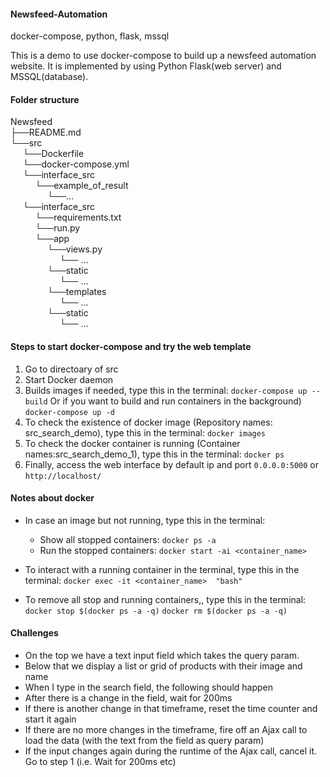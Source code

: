 #### Newsfeed-Automation
docker-compose, python, flask, mssql

This is a demo to use docker-compose to build up a newsfeed automation website. It is implemented by using Python Flask(web server) and MSSQL(database).

#### Folder structure 

Newsfeed<br/>
├──README.md<br/>
└──src<br/>
&nbsp;&nbsp;&nbsp;&nbsp;&nbsp;└──Dockerfile<br/>
&nbsp;&nbsp;&nbsp;&nbsp;&nbsp;└──docker-compose.yml<br/>
&nbsp;&nbsp;&nbsp;&nbsp;&nbsp;└──interface_src<br/>
&nbsp;&nbsp;&nbsp;&nbsp;&nbsp;&nbsp;&nbsp;&nbsp;&nbsp;&nbsp;└──example_of_result<br/>
&nbsp;&nbsp;&nbsp;&nbsp;&nbsp;&nbsp;&nbsp;&nbsp;&nbsp;&nbsp;&nbsp;&nbsp;&nbsp;&nbsp;&nbsp;└──...<br/>
&nbsp;&nbsp;&nbsp;&nbsp;&nbsp;└──interface_src<br/>
&nbsp;&nbsp;&nbsp;&nbsp;&nbsp;&nbsp;&nbsp;&nbsp;&nbsp;&nbsp;└──requirements.txt<br/>
&nbsp;&nbsp;&nbsp;&nbsp;&nbsp;&nbsp;&nbsp;&nbsp;&nbsp;&nbsp;└──run.py<br/>
&nbsp;&nbsp;&nbsp;&nbsp;&nbsp;&nbsp;&nbsp;&nbsp;&nbsp;&nbsp;└──app<br/>
&nbsp;&nbsp;&nbsp;&nbsp;&nbsp;&nbsp;&nbsp;&nbsp;&nbsp;&nbsp;&nbsp;&nbsp;&nbsp;&nbsp;&nbsp;└──views.py<br/>
&nbsp;&nbsp;&nbsp;&nbsp;&nbsp;&nbsp;&nbsp;&nbsp;&nbsp;&nbsp;&nbsp;&nbsp;&nbsp;&nbsp;&nbsp;&nbsp;&nbsp;&nbsp;&nbsp;&nbsp;└── ...<br/>
&nbsp;&nbsp;&nbsp;&nbsp;&nbsp;&nbsp;&nbsp;&nbsp;&nbsp;&nbsp;&nbsp;&nbsp;&nbsp;&nbsp;&nbsp;└──static<br/>
&nbsp;&nbsp;&nbsp;&nbsp;&nbsp;&nbsp;&nbsp;&nbsp;&nbsp;&nbsp;&nbsp;&nbsp;&nbsp;&nbsp;&nbsp;&nbsp;&nbsp;&nbsp;&nbsp;&nbsp;└── ...<br/>
&nbsp;&nbsp;&nbsp;&nbsp;&nbsp;&nbsp;&nbsp;&nbsp;&nbsp;&nbsp;&nbsp;&nbsp;&nbsp;&nbsp;&nbsp;└──templates<br/>
&nbsp;&nbsp;&nbsp;&nbsp;&nbsp;&nbsp;&nbsp;&nbsp;&nbsp;&nbsp;&nbsp;&nbsp;&nbsp;&nbsp;&nbsp;&nbsp;&nbsp;&nbsp;&nbsp;&nbsp;└── ...<br/>
&nbsp;&nbsp;&nbsp;&nbsp;&nbsp;&nbsp;&nbsp;&nbsp;&nbsp;&nbsp;&nbsp;&nbsp;&nbsp;&nbsp;&nbsp;└──static<br/>
&nbsp;&nbsp;&nbsp;&nbsp;&nbsp;&nbsp;&nbsp;&nbsp;&nbsp;&nbsp;&nbsp;&nbsp;&nbsp;&nbsp;&nbsp;&nbsp;&nbsp;&nbsp;&nbsp;&nbsp;└── ...<br/>

#### Steps to start docker-compose and try the web template

1. Go to directoary of src
2. Start Docker daemon
3. Builds images if needed, type this in the terminal:
```docker-compose up --build```
Or if you want to build and run containers in the background)
```docker-compose up -d```
4. To check the existence of docker image (Repository names: src_search_demo), type this in the terminal:
```docker images```
5. To check the docker container is running (Container names:src_search_demo_1), type this in the terminal:
```docker ps```
6. Finally, access the web interface by default ip and port
```0.0.0.0:5000``` or ```http://localhost/```
    

#### Notes about docker 
* In case an image but not running, type this in the terminal:
    * Show all stopped containers:
        ```docker ps -a```
    * Run the stopped containers:
    ```docker start -ai <container_name>```
         
* To interact with a running container in the terminal, type this in the terminal:
    ```docker exec -it <container_name>  "bash"```
    
* To remove all stop and running containers,, type this in the terminal:
    ```docker stop $(docker ps -a -q)```
    ```docker rm $(docker ps -a -q)```
    
    
####  Challenges
* On the top we have a text input field which takes the query param.
* Below that we display a list or grid of products with their image and name
* When I type in the search field, the following should happen
* After there is a change in the field, wait for 200ms
* If there is another change in that timeframe, reset the time counter and start it again
* If there are no more changes in the timeframe, fire off an Ajax call to load the data (with the text from the field as query param)
* If the input changes again during the runtime of the Ajax call, cancel it. Go to step 1 (i.e. Wait for 200ms etc)

    
